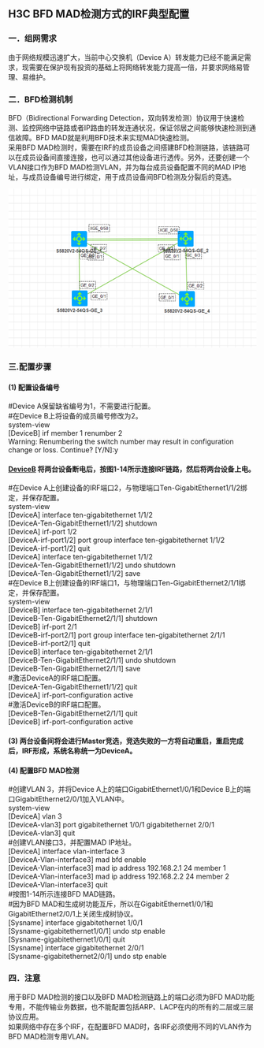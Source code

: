 ## H3C BFD MAD检测方式的IRF典型配置  
### 一．组网需求  
   由于网络规模迅速扩大，当前中心交换机（Device A）转发能力已经不能满足需求，现需要在保护现有投资的基础上将网络转发能力提高一倍，并要求网络易管理、易维护。  
### 二．BFD检测机制  
BFD（Bidirectional Forwarding Detection，双向转发检测）协议用于快速检测、监控网络中链路或者IP路由的转发连通状况，保证邻居之间能够快速检测到通信故障。BFD MAD就是利用BFD技术来实现MAD快速检测。  
采用BFD MAD检测时，需要在IRF的成员设备之间搭建BFD检测链路，该链路可以在成员设备间直接连接，也可以通过其他设备进行透传。另外，还要创建一个VLAN接口作为BFD MAD检测VLAN，并为每台成员设备配置不同的MAD IP地址，与成员设备编号进行绑定，用于成员设备间BFD检测及分裂后的竞选。 

   ![](https://github.com/Daniel-Net/Sino-Bridge/blob/master/image/issue-5/5-1.png)  
  
### 三.配置步骤  
#### (1)  配置设备编号  
#Device A保留缺省编号为1，不需要进行配置。  
#在Device B上将设备的成员编号修改为2。  
system-view   
[DeviceB] irf member 1 renumber 2   
Warning: Renumbering the switch number may result in configuration change or loss. Continue? [Y/N]:y   
#### [DeviceB](2)  将两台设备断电后，按图1-14所示连接IRF链路，然后将两台设备上电。  
#在Device A上创建设备的IRF端口2，与物理端口Ten-GigabitEthernet1/1/2绑定，并保存配置。  
system-view  
[DeviceA] interface ten-gigabitethernet 1/1/2   
[DeviceA-Ten-GigabitEthernet1/1/2] shutdown   
[DeviceA] irf-port 1/2   
[DeviceA-irf-port1/2] port group interface ten-gigabitethernet 1/1/2   
[DeviceA-irf-port1/2] quit   
[DeviceA] interface ten-gigabitethernet 1/1/2   
[DeviceA-Ten-GigabitEthernet1/1/2] undo shutdown   
[DeviceA-Ten-GigabitEthernet1/1/2] save   
#在Device B上创建设备的IRF端口1，与物理端口Ten-GigabitEthernet2/1/1绑定，并保存配置。  
system-view   
[DeviceB] interface ten-gigabitethernet 2/1/1   
[DeviceB-Ten-GigabitEthernet2/1/1] shutdown   
[DeviceB] irf-port 2/1   
[DeviceB-irf-port2/1] port group interface ten-gigabitethernet 2/1/1   
[DeviceB-irf-port2/1] quit   
[DeviceB] interface ten-gigabitethernet 2/1/1   
[DeviceB-Ten-GigabitEthernet2/1/1] undo shutdown   
[DeviceB-Ten-GigabitEthernet2/1/1] save   
#激活DeviceA的IRF端口配置。  
[DeviceA-Ten-GigabitEthernet1/1/2] quit   
[DeviceA] irf-port-configuration active   
#激活DeviceB的IRF端口配置。  
[DeviceB-Ten-GigabitEthernet2/1/1] quit   
[DeviceB] irf-port-configuration active  
  
#### (3)  两台设备间将会进行Master竞选，竞选失败的一方将自动重启，重启完成后，IRF形成，系统名称统一为DeviceA。  
  
#### (4)  配置BFD MAD检测  
#创建VLAN 3，并将Device A上的端口GigabitEthernet1/0/1和Device B上的端口GigabitEthernet2/0/1加入VLAN中。  
system-view   
[DeviceA] vlan 3   
[DeviceA-vlan3] port gigabitethernet 1/0/1 gigabitethernet 2/0/1   
[DeviceA-vlan3] quit   
#创建VLAN接口3，并配置MAD IP地址。  
[DeviceA] interface vlan-interface 3   
[DeviceA-Vlan-interface3] mad bfd enable   
[DeviceA-Vlan-interface3] mad ip address 192.168.2.1 24 member 1   
[DeviceA-Vlan-interface3] mad ip address 192.168.2.2 24 member 2   
[DeviceA-Vlan-interface3] quit   
#按图1-14所示连接BFD MAD链路。  
#因为BFD MAD和生成树功能互斥，所以在GigabitEthernet1/0/1和GigabitEthernet2/0/1上关闭生成树协议。  
[Sysname] interface gigabitethernet 1/0/1   
[Sysname-gigabitethernet1/0/1] undo stp enable   
[Sysname-gigabitethernet1/0/1] quit   
[Sysname] interface gigabitethernet 2/0/1   
[Sysname-gigabitethernet2/0/1] undo stp enable  
  
### 四．注意  
用于BFD MAD检测的接口以及BFD MAD检测链路上的端口必须为BFD MAD功能专用，不能传输业务数据，也不能配置包括ARP、LACP在内的所有的二层或三层协议应用。  
如果网络中存在多个IRF，在配置BFD MAD时，各IRF必须使用不同的VLAN作为BFD MAD检测专用VLAN。  
  
